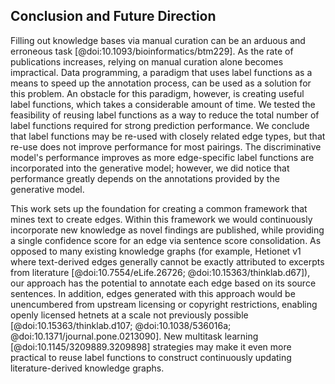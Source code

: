 ## Conclusion and Future Direction

Filling out knowledge bases via manual curation can be an arduous and erroneous task [@doi:10.1093/bioinformatics/btm229].
As the rate of publications increases, relying on manual curation alone becomes impractical.
Data programming, a paradigm that uses label functions as a means to speed up the annotation process, can be used as a solution for this problem.
An obstacle for this paradigm, however, is creating useful label functions, which takes a considerable amount of time. 
We tested the feasibility of reusing label functions as a way to reduce the total number of label functions required for strong prediction performance.
We conclude that label functions may be re-used with closely related edge types, but that re-use does not improve performance for most pairings.
The discriminative model's performance improves as more edge-specific label functions are incorporated into the generative model; however, we did notice that performance greatly depends on the annotations provided by the generative model.

This work sets up the foundation for creating a common framework that mines text to create edges.
Within this framework we would continuously incorporate new knowledge as novel findings are published, while providing a single confidence score for an edge via sentence score consolidation.
As opposed to many existing knowledge graphs (for example, Hetionet v1 where text-derived edges generally cannot be exactly attributed to excerpts from literature [@doi:10.7554/eLife.26726; @doi:10.15363/thinklab.d67]), our approach has the potential to annotate each edge based on its source sentences.
In addition, edges generated with this approach would be unencumbered from upstream licensing or copyright restrictions, enabling openly licensed hetnets at a scale not previously possible [@doi:10.15363/thinklab.d107; @doi:10.1038/536016a; @doi:10.1371/journal.pone.0213090].
New multitask learning [@doi:10.1145/3209889.3209898] strategies may make it even more practical to reuse label functions to construct continuously updating literature-derived knowledge graphs.
